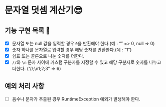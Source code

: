 # 문자열 덧셈 계산기😎

## 기능 구현 목록 👋

- [x] 문자열 또는 null 값을 입력할 경우 `0`을 반환해야 한다.(예 : “” => 0, null => 0)
- [x] 숫자 하나를 문자열로 입력할 경우 해당 숫자를 반환한다.(예 : “1”)
- [x] 쉼표 또는 콜론으로 나눈 숫자를 더한다.
- [x] `//`와 `\n` 문자 사이에 커스텀 구분자를 지정할 수 있고 해당 구분자로 숫자를 나누고 더한다. (“//;\n1;2;3” => 6)

## 예외 처리 사항

- [ ] 음수나 문자가 추출된 경우 RuntimeException 예외가 발생해야 한다.
